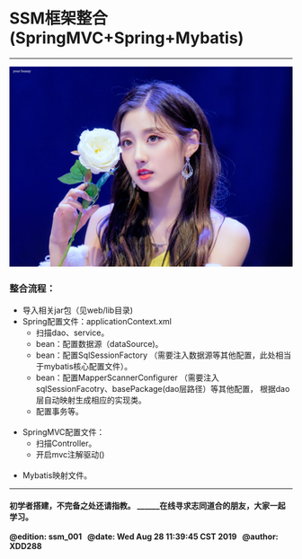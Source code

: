 <h1>SSM框架整合(SpringMVC+Spring+Mybatis)</h1>
<hr/>
<img src="img/supertart.jpg"/>

<h3>整合流程：</h3>
<ul>
    <li>导入相关jar包（见web/lib目录)<br/></li>
    <li>Spring配置文件：applicationContext.xml
        <ul>
            <li>扫描dao、service。</li>
            <li>bean：配置数据源（dataSource)。</li>
            <li>bean：配置SqlSessionFactory
            （需要注入数据源等其他配置，此处相当于mybatis核心配置文件）。
            </li>
            <li>bean：配置MapperScannerConfigurer
            （需要注入sqlSessionFacotry、basePackage(dao层路径）等其他配置，
            根据dao层自动映射生成相应的实现类。
            </li>
            <li>配置事务等。</li>
        </ul><br/>
    </li>
    <li>SpringMVC配置文件：
        <ul>
            <li>扫描Controller。</li>
            <li>开启mvc注解驱动(<mvc:annotation-driven/>)</li>
        </ul><br/>
    </li>
    <li>Mybatis映射文件。</li>
</ul>


<hr/>
<h4>
    初学者搭建，不完备之处还请指教。           ______在线寻求志同道合的朋友，大家一起学习。
    <br/><br/>
    @edition: ssm_001  &nbsp&nbsp@date: Wed Aug 28 11:39:45 CST 2019  &nbsp&nbsp@author: XDD288
</h4>

